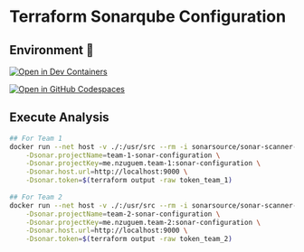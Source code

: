 # Terraform Sonarqube Configuration

## Environment 🚀

[![Open in Dev Containers](https://img.shields.io/static/v1?label=Dev%20Containers&message=Open&color=blue&logo=visualstudiocode)](https://vscode.dev/redirect?url=vscode://ms-vscode-remote.remote-containers/cloneInVolume?url=https://github.com/nzuguem/terraform-sonarqube-configuration)

[![Open in GitHub Codespaces](https://github.com/codespaces/badge.svg)](https://codespaces.new/nzuguem/terraform-sonarqube-configuration)

## Execute Analysis

```bash
## For Team 1
docker run --net host -v ./:/usr/src --rm -i sonarsource/sonar-scanner-cli \
    -Dsonar.projectName=team-1-sonar-configuration \
    -Dsonar.projectKey=me.nzuguem.team-1:sonar-configuration \
    -Dsonar.host.url=http://localhost:9000 \
    -Dsonar.token=$(terraform output -raw token_team_1)
    
## For Team 2
docker run --net host -v ./:/usr/src --rm -i sonarsource/sonar-scanner-cli \
    -Dsonar.projectName=team-2-sonar-configuration \
    -Dsonar.projectKey=me.nzuguem.team-2:sonar-configuration \
    -Dsonar.host.url=http://localhost:9000 \
    -Dsonar.token=$(terraform output -raw token_team_2) 
```